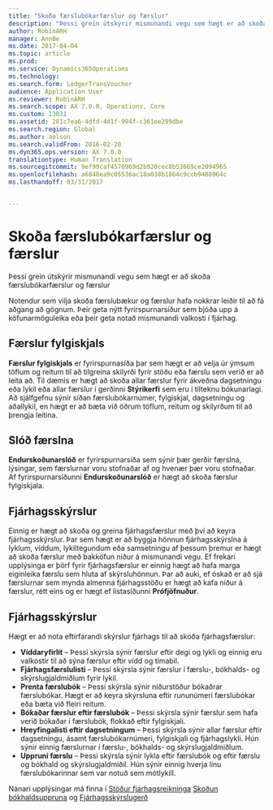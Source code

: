 ```yaml
---
title: "Skoða færslubókarfærslur og færslur"
description: "Þessi grein útskýrir mismunandi vegu sem hægt er að skoða færslubókarfærslur og færslur"
author: RobinARH
manager: AnnBe
ms.date: 2017-04-04
ms.topic: article
ms.prod: 
ms.service: Dynamics365Operations
ms.technology: 
ms.search.form: LedgerTransVoucher
audience: Application User
ms.reviewer: RobinARH
ms.search.scope: AX 7.0.0, Operations, Core
ms.custom: 13031
ms.assetid: 281c7ea6-4dfd-4d1f-994f-c361ee299dbe
ms.search.region: Global
ms.author: aolson
ms.search.validFrom: 2016-02-28
ms.dyn365.ops.version: AX 7.0.0
translationtype: Human Translation
ms.sourcegitcommit: 9ef99caf4570969d2b920cec8b53669ce2094965
ms.openlocfilehash: a6848ea9c05536ac18a038b1864c9ccb9408964c
ms.lasthandoff: 03/31/2017


---
```


# <a name="view-journal-entries-and-transactions"></a>Skoða færslubókarfærslur og færslur

Þessi grein útskýrir mismunandi vegu sem hægt er að skoða færslubókarfærslur og færslur 

Notendur sem vilja skoða færslubækur og færslur hafa nokkrar leiðir til að fá aðgang að gögnum. Þeir geta nýtt fyrirspurnarsíður sem bjóða upp á köfunarmöguleika eða þeir geta notað mismunandi valkosti í fjárhag.

## <a name="voucher-transactions"></a>Færslur fylgiskjals
**Færslur fylgiskjals** er fyrirspurnasíða þar sem hægt er að velja úr ýmsum töflum og reitum til að tilgreina skilyrði fyrir stöðu eða færslu sem verið er að leita að. Til dæmis er hægt að skoða allar færslur fyrir ákveðna dagsetningu eða lykil eða allar færslur í gerðinni **Stýrikerfi** sem eru í tilteknu bókunarlagi. Að sjálfgefnu sýnir síðan færslubókarnúmer, fylgiskjal, dagsetningu og aðallykil, en hægt er að bæta við öðrum töflum, reitum og skilyrðum til að þrengja leitina.

## <a name="audit-trail"></a>Slóð færslna
**Endurskoðunarslóð** er fyrirspurnarsíða sem sýnir þær gerðir færslna, lýsingar, sem færslurnar voru stofnaðar af og hvenær þær voru stofnaðar. Af fyrirspurnarsíðunni **Endurskoðunarslóð** er hægt að skoða færslur fylgiskjala.

## <a name="financial-reports"></a>Fjárhagsskýrslur
Einnig er hægt að skoða og greina fjárhagsfærslur með því að keyra fjárhagsskýrslur. Þar sem hægt er að byggja hönnun fjárhagsskýrslna á lyklum, víddum, lykiltegundum eða samsetningu af þessum þremur er hægt að skoða færslur með bakköfun niður á mismunandi vegu. Ef frekari upplýsinga er þörf fyrir fjárhagsfærslur er einnig hægt að hafa marga eiginleika færslu sem hluta af skýrsluhönnun. Þar að auki, ef óskað er að sjá færslurnar sem mynda almenna fjárhagsstöðu er hægt að kafa niður á færslur, rétt eins og er hægt ef listasíðunni **Prófjöfnuður**.

## <a name="ledger-reports"></a>Fjárhagsskýrslur
Hægt er að nota eftirfarandi skýrslur fjárhags til að skoða fjárhagsfærslur:

-   **Víddaryfirlit** – Þessi skýrsla sýnir færslur eftir degi og lykli og einnig eru valkostir til að sýna færslur eftir vídd og tímabil.
-   **Fjárhagsfærslulisti** – Þessi skýrsla sýnir færslur í færslu-, bókhalds- og skýrslugjaldmiðlum fyrir lykil.
-   **Prenta færslubók** – Þessi skýrsla sýnir niðurstöður bókaðrar færslubókar. Hægt er að keyra skýrsluna eftir rununúmeri færslubókar eða bæta við fleiri reitum.
-   **Bókaðar færslur eftir færslubók** – Þessi skýrsla sýnir færslur sem hafa verið bókaðar í færslubók, flokkað eftir fylgiskjali.
-   **Hreyfingalisti eftir dagsetningum** – Þessi skýrsla sýnir allar færslur eftir dagsetningu, ásamt færslubókarnúmeri, fylgiskjali og fjárhagslykli. Hún sýnir einnig færslurnar í færslu-, bókhalds- og skýrslugjaldmiðlum.
-   **Uppruni færslu** – Þessi skýrsla sýnir lykla eftir færslubók og eftir færslu og bókhald og skýrslugjaldmiðil. Hún sýnir einnig hverja línu færslubókarinnar sem var notuð sem mótlykill.


Nánari upplýsingar má finna í [Stöður fjárhagsreikninga](general-ledger-account-balances.md) [Skoðun bókhaldsuppruna](\financials\accounts-payable\accounting-source-explorer) og [Fjárhagsskýrslugerð](financial-reporting-getting-started.md)


